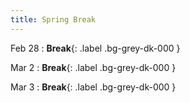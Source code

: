 ```yaml
---
title: Spring Break
---
```


Feb 28
: **Break**{: .label .bg-grey-dk-000 }

Mar 2
: **Break**{: .label .bg-grey-dk-000 }

Mar 3
: **Break**{: .label .bg-grey-dk-000 }

<!-- Feb 21
: **Lec 14**{: .label .label-purple }[RGB-D Architectures](#)
  

Feb 23
: **Lec 15**{: .label .label-purple }[Pointclouds, PointNet, and PointNet++](#)
  
: [**Project 3 due**{: .label .label-red }](/projects/#project-3){: .project-link} [**Project 4 out**{: .label .label-yellow }](/projects/#project-4){: .project-link}

Feb 24
: **Dis 8**{: .label .label-blue }[Paper discussion: 3D Perception](#) -->
